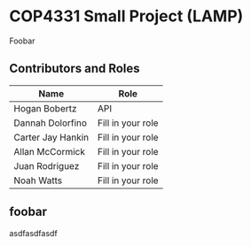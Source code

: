 # COP4331 Small Project (LAMP)

Foobar

## Contributors and Roles
Name  | Role
------------- | -------------
Hogan Bobertz  | API
Dannah Dolorfino  | Fill in your role
Carter Jay Hankin  | Fill in your role
Allan McCormick  | Fill in your role
Juan Rodriguez  | Fill in your role
Noah Watts  | Fill in your role    


## foobar

asdfasdfasdf